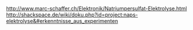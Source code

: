http://www.marc-schaffer.ch/Elektronik/Natriumpersulfat-Elektrolyse.html
http://shackspace.de/wiki/doku.php?id=project:naps-elektrolyse&#erkenntnisse_aus_experimenten
